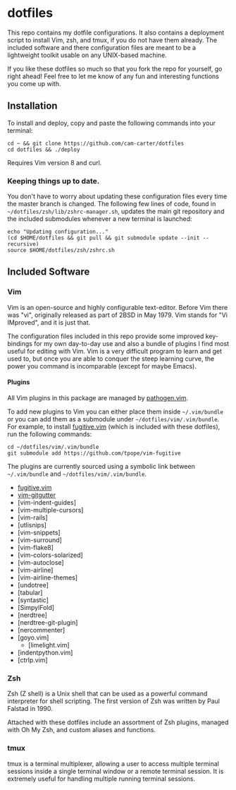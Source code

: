 # dotfiles

This repo contains my dotfile configurations. It also contains a deployment script to install Vim, zsh, and tmux, if you do not have them already. The included software and there configuration files are meant to be a lightweight toolkit usable on any UNIX-based machine.

If you like these dotfiles so much so that you fork the repo for yourself, go right ahead! Feel free to let me know of any fun and interesting functions you come up with.

## Installation
To install and deploy, copy and paste the following commands into your terminal:
```
cd ~ && git clone https://github.com/cam-carter/dotfiles
cd dotfiles && ./deploy
```

Requires Vim version 8 and curl.

### Keeping things up to date.
You don't have to worry about updating these configuration files every time the master branch is changed. The following few lines of code, found in `~/dotfiles/zsh/lib/zshrc-manager.sh`, updates the main git repository and the included submodules whenever a new terminal is launched:
```
echo "Updating configuration..."
(cd $HOME/dotfiles && git pull && git submodule update --init --recursive)
source $HOME/dotfiles/zsh/zshrc.sh
```

## Included Software

### Vim
Vim is an open-source and highly configurable text-editor.  Before Vim there was "vi", originally released as part of 2BSD in May 1979. Vim stands for "Vi IMproved", and it is just that.

The configuration files included in this repo provide some improved key-bindings for my own day-to-day use and also a bundle of plugins I find most useful for editing with Vim. Vim is a very difficult program to learn and get used to, but once you are able to conquer the steep learning curve, the power you command is incomparable (except for maybe Emacs).

#### Plugins
All Vim plugins in this package are managed by [pathogen.vim](https://github.com/tpope/vim-pathogen).

To add new plugins to Vim you can either place them inside `~/.vim/bundle` or you can add them as a submodule under `~/dotfiles/vim/.vim/bundle`. For example, to install [fugitive.vim](https://github.com/tpope/vim-fugitive) (which is included with these dotfiles), run the following commands:
```
cd ~/dotfiles/vim/.vim/bundle
git submodule add https://github.com/tpope/vim-fugitive
```

The plugins are currently sourced using a symbolic link between `~/.vim/bundle` and `~/dotfiles/vim/.vim/bundle`.

- [fugitive.vim](https://github.com/vim-fugitive)
- [vim-gitgutter](https://github.com/vim-gitgutter)
- [vim-indent-guides]
- [vim-multiple-cursors]
- [vim-rails]
- [utlisnips]
- [vim-snippets]
- [vim-surround]
- [vim-flake8]
- [vim-colors-solarized]
- [vim-autoclose]
- [vim-airline]
- [vim-airline-themes]
- [undotree]
- [tabular]
- [syntastic]
- [SimpylFold]
- [nerdtree]
- [nerdtree-git-plugin]
- [nercommenter]
- [goyo.vim]
	- [limelight.vim]
- [indentpython.vim]
- [ctrlp.vim]

### Zsh
Zsh (Z shell) is a Unix shell that can be used as a powerful command interpreter for shell scripting. The first version of Zsh was written by Paul Falstad in 1990.

Attached with these dotfiles include an assortment of Zsh plugins, managed with Oh My Zsh, and custom aliases and functions.

### tmux

tmux is a terminal multiplexer, allowing a user to access multiple terminal sessions inside a single terminal window or a remote terminal session. It is extremely useful for handling multiple running terminal sessions.

